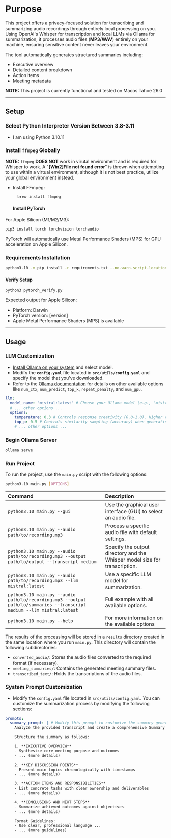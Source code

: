 # Purpose

This project offers a privacy-focused solution for transcribing and summarizing audio recordings through entirely local processing on you. Using OpenAI's Whisper for transcription and local LLMs via Ollama for summarization, it processes audio files (**MP3/WAV**) entirely on your machine, ensuring sensitive content never leaves your environment.

The tool automatically generates structured summaries including:

- Executive overview
- Detailed content breakdown
- Action items
- Meeting metadata

**NOTE:** This project is currently functional and tested on Macos Tahoe 26.0

---

## Setup

### Select Python Interpreter Version Between 3.8-3.11

- I am using Python 3.10.11

### Install `ffmpeg` Globally 

**NOTE:** `ffmpeg` **DOES NOT** work in virutal environment and is required for Whisper to work. A "**[Win2]File not found error**" is thrown when attempting to use within a virtual environment, although  it is not best practice, utilize your global environment instead.


- Install FFmpeg:

  ```PowerShell
    brew install ffmpeg
  ```

  #### Install PyTorch

For Apple Silicon (M1/M2/M3):
```bash
pip3 install torch torchvision torchaudio
```

PyTorch will automatically use Metal Performance Shaders (MPS) for GPU acceleration on Apple Silicon.

### Requirements Installation

```bash
python3.10 -m pip install -r requirements.txt --no-warn-script-location
```

#### Verify Setup

```bash
python3 pytorch_verify.py
```

Expected output for Apple Silicon:
- Platform: Darwin
- PyTorch version: [version]
- Apple Metal Performance Shaders (MPS) is available

---

## Usage

### LLM Customization

- [Install Ollama on your system](https://ollama.com/download) and select model.
- Modify the **`config.yaml`** file located in **`src/utils/config.yaml`** and specify the model that you've downloaded.
- Refer to the [Ollama documentation](https://github.com/ollama/ollama/tree/main/docs) for details on other available options like `num_ctx`, `num_predict`, `top_k`, `repeat_penalty`, and `num_gpu`.

```yaml
llm:
  model_name: "mistral:latest" # Choose your Ollama model (e.g., "mistral:latest")
  # ... other options ...
  options:
    temperature: 0.3 # Controls response creativity (0.0-1.0). Higher values are more creative.
    top_p: 0.5 # Controls similarity sampling (accuracy) when generating a response (0.1-1).
    # ... other options ...
```

### Begin Ollama Server

```bash
ollama serve
```

### Run Project

To run the project, use the `main.py` script with the following options:

```bash
python3.10 main.py [OPTIONS]
```

| Command                                                                | Description                                                                 |
| :--------------------------------------------------------------------- | :-------------------------------------------------------------------------- |
| `python3.10 main.py --gui`                                            | Use the graphical user interface (GUI) to select an audio file.           |
| `python3.10 main.py --audio path/to/recording.mp3`                    | Process a specific audio file with default settings.                      |
| `python3.10 main.py --audio path/to/recording.mp3 --output path/to/output --transcript medium` | Specify the output directory and the Whisper model size for transcription. |
| `python3.10 main.py --audio path/to/recording.mp3 --llm mistral:latest` | Use a specific LLM model for summarization.                               |
| `python3.10 main.py --audio path/to/recording.mp3 --output path/to/summaries --transcript medium --llm mistral:latest` | Full example with all available options.                                  |
| `python3.10 main.py --help` | For more information on the available options |

The results of the processing will be stored in a `results` directory created in the same location where you run `main.py`. This directory will contain the following subdirectories:

- `converted_audio/`: Stores the audio files converted to the required format (if necessary).
- `meeting_summaries/`: Contains the generated meeting summary files.
- `transcribed_text/`: Holds the transcriptions of the audio files.

### System Prompt Customization

- Modify the `config.yaml` file located in `src/utils/config.yaml`. You can customize the summarization process by modifying the following sections:

```yaml
prompts:
  summary_prompt: | # Modify this prompt to customize the summary generation
    Analyze the provided transcript and create a comprehensive Summary Report that captures all essential information.

    Structure the summary as follows:

    1. **EXECUTIVE OVERVIEW**
    - Synthesize core meeting purpose and outcomes
    - ... (more details)

    2. **KEY DISCUSSION POINTS**
    - Present main topics chronologically with timestamps
    - ... (more details)

    3. **ACTION ITEMS AND RESPONSIBILITIES**
    - List concrete tasks with clear ownership and deliverables
    - ... (more details)

    4. **CONCLUSIONS AND NEXT STEPS**
    - Summarize achieved outcomes against objectives
    - ... (more details)

    Format Guidelines:
    - Use clear, professional language ...
    - ... (more guidelines)
```
